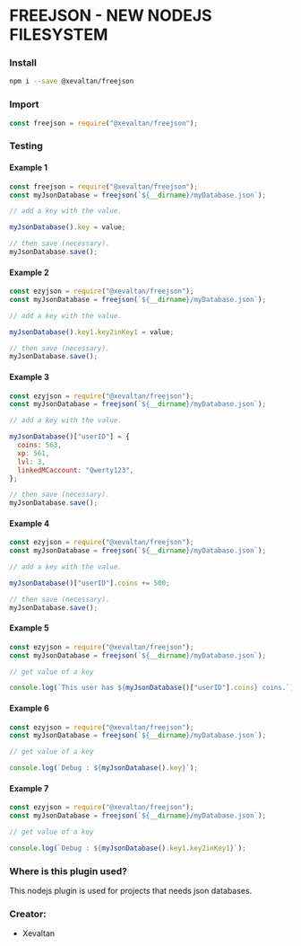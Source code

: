 # FREEJSON - NEW NODEJS FILESYSTEM

### Install

```bash
npm i --save @xevaltan/freejson
```

### Import

```js
const freejson = require("@xevaltan/freejson");
```

### Testing

#### Example 1

```js
const freejson = require("@xevaltan/freejson");
const myJsonDatabase = freejson(`${__dirname}/myDatabase.json`);

// add a key with the value.

myJsonDatabase().key = value;

// then save (necessary).
myJsonDatabase.save();
```

#### Example 2

```js
const ezyjson = require("@xevaltan/freejson");
const myJsonDatabase = freejson(`${__dirname}/myDatabase.json`);

// add a key with the value.

myJsonDatabase().key1.key2inKey1 = value;

// then save (necessary).
myJsonDatabase.save();
```

#### Example 3

```js
const ezyjson = require("@xevaltan/freejson");
const myJsonDatabase = freejson(`${__dirname}/myDatabase.json`);

// add a key with the value.

myJsonDatabase()["userID"] = {
  coins: 563,
  xp: 561,
  lvl: 3,
  linkedMCaccount: "Qwerty123",
};

// then save (necessary).
myJsonDatabase.save();
```

#### Example 4

```js
const ezyjson = require("@xevaltan/freejson");
const myJsonDatabase = freejson(`${__dirname}/myDatabase.json`);

// add a key with the value.

myJsonDatabase()["userID"].coins += 500;

// then save (necessary).
myJsonDatabase.save();
```

#### Example 5

```js
const ezyjson = require("@xevaltan/freejson");
const myJsonDatabase = freejson(`${__dirname}/myDatabase.json`);

// get value of a key

console.log(`This user has ${myJsonDatabase()["userID"].coins} coins.`);
```

#### Example 6

```js
const ezyjson = require("@xevaltan/freejson");
const myJsonDatabase = freejson(`${__dirname}/myDatabase.json`);

// get value of a key

console.log(`Debug : ${myJsonDatabase().key}`);
```

#### Example 7

```js
const ezyjson = require("@xevaltan/freejson");
const myJsonDatabase = freejson(`${__dirname}/myDatabase.json`);

// get value of a key

console.log(`Debug : ${myJsonDatabase().key1.key2inKey1}`);
```

### Where is this plugin used?

This nodejs plugin is used for projects that needs json databases.

### Creator:

- Xevaltan
